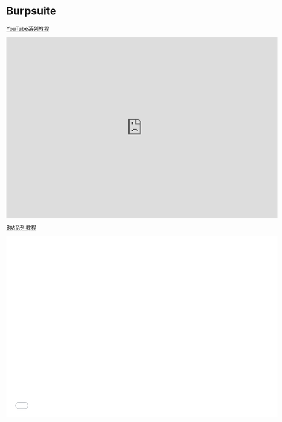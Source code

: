 # Burpsuite

[YouTube系列教程](https://www.youtube.com/watch?v=7KSSBq66yIA&list=PLgZqc0esdeS_Id_W3AXiOwGPVopsCz6-v)
<iframe width="720px" height="480px" src="https://www.youtube.com/embed/7KSSBq66yIA" title="YouTube video player" frameborder="0" allow="accelerometer; autoplay; clipboard-write; encrypted-media; gyroscope; picture-in-picture" allowfullscreen></iframe>

[B站系列教程](https://www.bilibili.com/medialist/play/282616786?from=space&business=space_series&business_id=2262481&desc=1&spm_id_from=333.999.0.0)
<iframe src="//player.bilibili.com/player.html?aid=556190835&bvid=BV18e4y197Pb&cid=780051095&page=1"  frameborder="no"  allowfullscreen="true" style="width:720px;height:480px"> 
</iframe>

